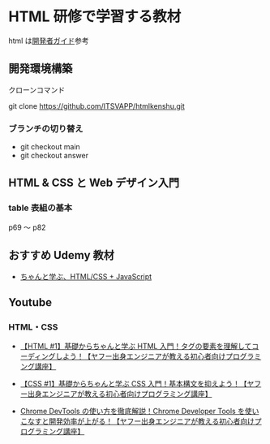 # HTML 研修で学習する教材

html は[開発者ガイド](https://github.com/ITSVAPP/htmlkenshu/tree/main/00_%E5%86%85%E5%AE%9A%E8%80%85%E7%A0%94%E4%BF%AE%E7%94%A8)参考

## 開発環境構築

クローンコマンド

git clone https://github.com/ITSVAPP/htmlkenshu.git

### ブランチの切り替え

- git checkout main
- git checkout answer

## HTML & CSS と Web デザイン入門

### table 表組の基本

p69 ～ p82

## おすすめ Udemy 教材

- [ちゃんと学ぶ、HTML/CSS + JavaScript](https://iftc-svcjp.udemy.com/course/html-css-js/learn/)

## Youtube

### HTML・CSS

- [【HTML #1】基礎からちゃんと学ぶ HTML 入門！タグの要素を理解してコーディングしよう！【ヤフー出身エンジニアが教える初心者向けプログラミング講座】](https://www.youtube.com/watch?v=eNfFRNsmnj8)

- [【CSS #1】基礎からちゃんと学ぶ CSS 入門！基本構文を抑えよう！【ヤフー出身エンジニアが教える初心者向けプログラミング講座】](https://www.youtube.com/watch?v=xBLIzweHYic)

- [Chrome DevTools の使い方を徹底解説！Chrome Developer Tools を使いこなすと開発効率が上がる！【ヤフー出身エンジニアが教える初心者向けプログラミング講座】](https://www.youtube.com/watch?v=awRkFcv51r4)
